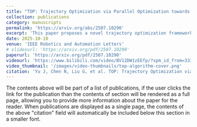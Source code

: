 ```yaml
---
title: "TOP: Trajectory Optimization via Parallel Optimization towards Constant Time Complexity"
collection: publications
category: manuscripts
permalink: 'https://arxiv.org/abs/2507.10290'
excerpt: 'This paper proposes a novel trajectory optimization framework based on the Consensus Alternating Direction Method of Multipliers (CADMM) algorithm, which decomposes the trajectory into multiple segments and solves the subproblems in parallel.'
date: 2025-10-10
venue: 'IEEE Robotics and Automation Letters'
# slidesurl: 'https://arxiv.org/pdf/2507.10290'
paperurl: 'https://arxiv.org/pdf/2507.10290'
videourl: 'https://www.bilibili.com/video/BV12DW1zEEfp/?spm_id_from=333.337.search-card.all.click&vd_source=3533ba40792bf622b3fb90fb0749bda2'
video_thumbnail: '/images/video-thumbnails/top-algorithm-cover.png'
citation: 'Yu J, Chen N, Liu G, et al. TOP: Trajectory Optimization via Parallel Optimization towards Constant Time Complexity[J]. arXiv preprint arXiv:2507.10290, 2025.'
---
```


The contents above will be part of a list of publications, if the user clicks the link for the publication than the contents of section will be rendered as a full page, allowing you to provide more information about the paper for the reader. When publications are displayed as a single page, the contents of the above "citation" field will automatically be included below this section in a smaller font.
